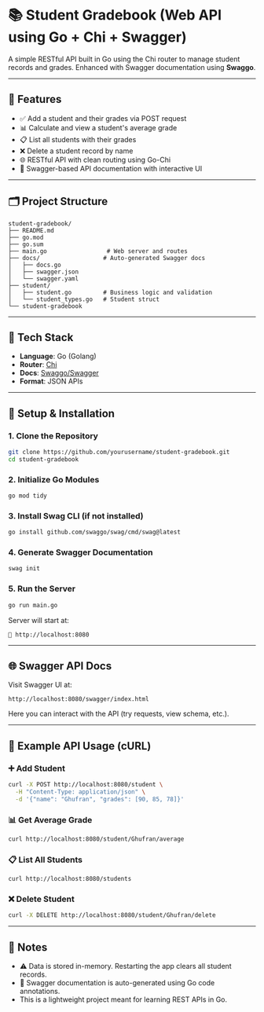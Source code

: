 # 📚 Student Gradebook (Web API using Go + Chi + Swagger)

A simple RESTful API built in Go using the Chi router to manage student records and grades. Enhanced with Swagger documentation using **Swaggo**.

---

## 🚀 Features

- ✅ Add a student and their grades via POST request  
- 📊 Calculate and view a student's average grade  
- 📋 List all students with their grades  
- ❌ Delete a student record by name  
- 🌐 RESTful API with clean routing using Go-Chi  
- 📄 Swagger-based API documentation with interactive UI

---

## 🗂️ Project Structure

```
student-gradebook/
├── README.md
├── go.mod
├── go.sum
├── main.go                 # Web server and routes
├── docs/                  # Auto-generated Swagger docs
│   ├── docs.go
│   ├── swagger.json
│   └── swagger.yaml
├── student/
│   ├── student.go         # Business logic and validation
│   └── student_types.go   # Student struct
└── student-gradebook
```

---

## 🧰 Tech Stack

- **Language**: Go (Golang)
- **Router**: [Chi](https://github.com/go-chi/chi)
- **Docs**: [Swaggo/Swagger](https://github.com/swaggo/swag)
- **Format**: JSON APIs

---

## 🔧 Setup & Installation

### 1. Clone the Repository

```bash
git clone https://github.com/yourusername/student-gradebook.git
cd student-gradebook
```

### 2. Initialize Go Modules

```bash
go mod tidy
```

### 3. Install Swag CLI (if not installed)

```bash
go install github.com/swaggo/swag/cmd/swag@latest
```

### 4. Generate Swagger Documentation

```bash
swag init
```

### 5. Run the Server

```bash
go run main.go
```

Server will start at:

```
📍 http://localhost:8080
```

---

## 🌐 Swagger API Docs

Visit Swagger UI at:

```
http://localhost:8080/swagger/index.html
```

Here you can interact with the API (try requests, view schema, etc.).

---

## 🧪 Example API Usage (cURL)

### ➕ Add Student

```bash
curl -X POST http://localhost:8080/student \
  -H "Content-Type: application/json" \
  -d '{"name": "Ghufran", "grades": [90, 85, 78]}'
```

### 📊 Get Average Grade

```bash
curl http://localhost:8080/student/Ghufran/average
```

### 📋 List All Students

```bash
curl http://localhost:8080/students
```

### ❌ Delete Student

```bash
curl -X DELETE http://localhost:8080/student/Ghufran/delete
```

---

## 📌 Notes

- ⚠️ Data is stored in-memory. Restarting the app clears all student records.
- 🧪 Swagger documentation is auto-generated using Go code annotations.
- This is a lightweight project meant for learning REST APIs in Go.

